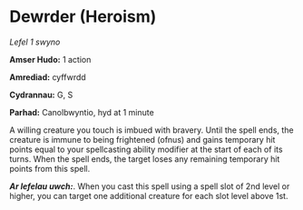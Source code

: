 # Dewrder (Heroism)

*Lefel 1 swyno*

**Amser Hudo:** 1 action

**Amrediad:** cyffwrdd

**Cydrannau:** G, S

**Parhad:** Canolbwyntio, hyd at 1 minute

A willing creature you touch is imbued with bravery. Until the spell ends, the creature is immune to being frightened (ofnus) and gains temporary hit points equal to your spellcasting ability modifier at the start of each of its turns. When the spell ends, the target loses any remaining temporary hit points from this spell.

***Ar lefelau uwch:***. When you cast this spell using a spell slot of 2nd level or higher, you can target one additional creature for each slot level above 1st.